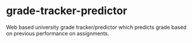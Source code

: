 # grade-tracker-predictor
 Web based university grade tracker/predictor which predicts grade based on previous performance on assignments.
